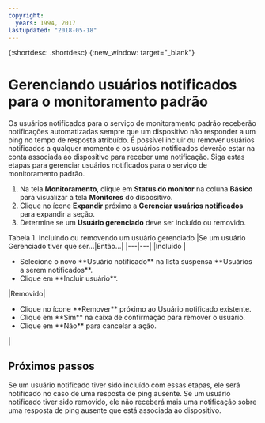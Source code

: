 ```yaml
---
copyright:
  years: 1994, 2017
lastupdated: "2018-05-18"
---
```


{:shortdesc: .shortdesc}
{:new_window: target="_blank"}

# Gerenciando usuários notificados para o monitoramento padrão

Os usuários notificados para o serviço de monitoramento padrão receberão notificações automatizadas sempre que um dispositivo não responder a um ping no tempo de resposta atribuído. É possível incluir ou remover usuários notificados a qualquer momento e os usuários notificados deverão estar na conta associada ao dispositivo para receber uma notificação. Siga estas etapas para gerenciar usuários notificados para o serviço de monitoramento padrão.

1. Na tela **Monitoramento**, clique em **Status do monitor** na coluna **Básico** para visualizar a tela **Monitores** do dispositivo.
3. Clique no ícone **Expandir** próximo a **Gerenciar usuários notificados** para expandir a seção.
4. Determine se um **Usuário gerenciado** deve ser incluído ou removido.

<caption>Tabela 1. Incluindo ou removendo um usuário gerenciado</caption>
|Se um usuário Gerenciado tiver que ser...|Então...|
|---|---|
|Incluído |<ul><li>Selecione o novo **Usuário notificado** na lista suspensa **Usuários a serem notificados**.</li><li>Clique em **Incluir usuário**.</li></ul>
|Removido|<ul><li>Clique no ícone **Remover** próximo ao Usuário notificado existente.</li><li>Clique em **Sim** na caixa de confirmação para remover o usuário.</li><li>Clique em **Não** para cancelar a ação.</li></ul>|

## Próximos passos

Se um usuário notificado tiver sido incluído com essas etapas, ele será notificado no caso de uma resposta de ping ausente. Se um usuário notificado tiver sido removido, ele não receberá mais uma notificação sobre uma resposta de ping ausente que está associada ao dispositivo. 
